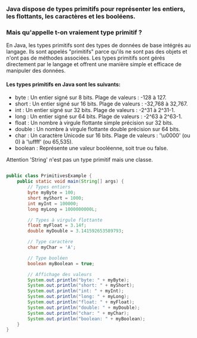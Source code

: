 ### Java dispose de types primitifs pour représenter les entiers, les flottants, les caractères et les booléens. 
### Mais qu'appelle t-on vraiement type primitif ?   

En Java, les types primitifs sont des types de données de base intégrés au langage. Ils sont appelés "primitifs" parce qu'ils ne sont pas des objets et n'ont pas de méthodes associées. Les types primitifs sont gérés directement par le langage et offrent une manière simple et efficace de manipuler des données.  

#### Les types primitifs en Java sont les suivants:

- byte : Un entier signé sur 8 bits. Plage de valeurs : -128 à 127.
- short : Un entier signé sur 16 bits. Plage de valeurs : -32,768 à 32,767.
- int : Un entier signé sur 32 bits. Plage de valeurs : -2^31 à 2^31-1.
- long : Un entier signé sur 64 bits. Plage de valeurs : -2^63 à 2^63-1.
- float : Un nombre à virgule flottante simple précision sur 32 bits.
- double : Un nombre à virgule flottante double précision sur 64 bits.
- char : Un caractère Unicode sur 16 bits. Plage de valeurs : '\u0000' (ou 0) à '\uffff' (ou 65,535).
- boolean : Représente une valeur booléenne, soit true ou false.
  

Attention 'String' n'est pas un type primitif mais une classe.  

```java

public class PrimitivesExample {
    public static void main(String[] args) {
        // Types entiers
        byte myByte = 100;
        short myShort = 1000;
        int myInt = 100000;
        long myLong = 1000000000L;

        // Types à virgule flottante
        float myFloat = 3.14f;
        double myDouble = 3.141592653589793;

        // Type caractère
        char myChar = 'A';

        // Type booléen
        boolean myBoolean = true;

        // Affichage des valeurs
        System.out.println("byte: " + myByte);
        System.out.println("short: " + myShort);
        System.out.println("int: " + myInt);
        System.out.println("long: " + myLong);
        System.out.println("float: " + myFloat);
        System.out.println("double: " + myDouble);
        System.out.println("char: " + myChar);
        System.out.println("boolean: " + myBoolean);
    }
}

```

